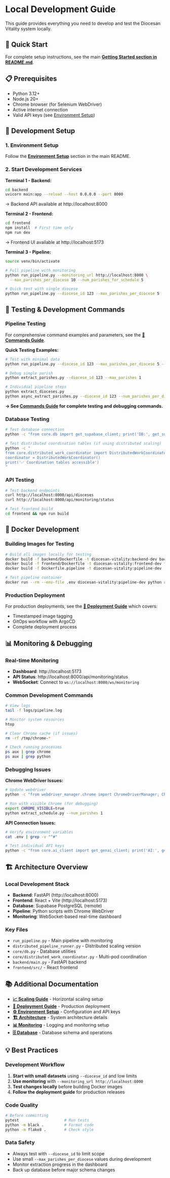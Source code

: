 # Local Development Guide

This guide provides everything you need to develop and test the Diocesan Vitality system locally.

## 🚀 Quick Start

For complete setup instructions, see the main **[Getting Started section in README.md](../README.md#getting-started)**.

## 📋 Prerequisites

- Python 3.12+
- Node.js 20+
- Chrome browser (for Selenium WebDriver)
- Active internet connection
- Valid API keys (see [Environment Setup](../README.md#environment-setup))

## 🔧 Development Setup

### 1. Environment Setup
Follow the **[Environment Setup](../README.md#environment-setup)** section in the main README.

### 2. Start Development Services

**Terminal 1 - Backend:**
```bash
cd backend
uvicorn main:app --reload --host 0.0.0.0 --port 8000
```
→ Backend API available at http://localhost:8000

**Terminal 2 - Frontend:**
```bash
cd frontend
npm install  # First time only
npm run dev
```
→ Frontend UI available at http://localhost:5173

**Terminal 3 - Pipeline:**
```bash
source venv/bin/activate

# Full pipeline with monitoring
python run_pipeline.py --monitoring_url http://localhost:8000 \
  --max_parishes_per_diocese 10 --num_parishes_for_schedule 5

# Quick test with single diocese
python run_pipeline.py --diocese_id 123 --max_parishes_per_diocese 5
```

## 🧪 Testing & Development Commands

### Pipeline Testing

For comprehensive command examples and parameters, see the **[📝 Commands Guide](COMMANDS.md)**.

**Quick Testing Examples:**
```bash
# Test with minimal data
python run_pipeline.py --diocese_id 123 --max_parishes_per_diocese 5 --skip_dioceses

# Debug single parish
python extract_parishes.py --diocese_id 123 --max_parishes 1

# Individual pipeline steps
python extract_dioceses.py
python async_extract_parishes.py --diocese_id 123 --num_parishes_per_diocese 10
```

**→ See [Commands Guide](COMMANDS.md) for complete testing and debugging commands.**

### Database Testing
```bash
# Test database connection
python -c "from core.db import get_supabase_client; print('DB:', get_supabase_client().table('Dioceses').select('*').limit(1).execute())"

# Test distributed coordination tables (if using distributed scaling)
python -c "
from core.distributed_work_coordinator import DistributedWorkCoordinator
coordinator = DistributedWorkCoordinator()
print('✅ Coordination tables accessible')
"
```

### API Testing
```bash
# Test backend endpoints
curl http://localhost:8000/api/dioceses
curl http://localhost:8000/api/monitoring/status

# Test frontend build
cd frontend && npm run build
```

## 🐳 Docker Development

### Building Images for Testing
```bash
# Build all images locally for testing
docker build -f backend/Dockerfile -t diocesan-vitality:backend-dev backend/
docker build -f frontend/Dockerfile -t diocesan-vitality:frontend-dev frontend/
docker build -f Dockerfile.pipeline -t diocesan-vitality:pipeline-dev .

# Test pipeline container
docker run --rm --env-file .env diocesan-vitality:pipeline-dev python run_pipeline.py --skip_schedules
```

### Production Deployment
For production deployments, see the **[🚀 Deployment Guide](DEPLOYMENT_GUIDE.md)** which covers:
- Timestamped image tagging
- GitOps workflow with ArgoCD
- Complete deployment process

## 📊 Monitoring & Debugging

### Real-time Monitoring
- **Dashboard**: http://localhost:5173
- **API Status**: http://localhost:8000/api/monitoring/status
- **WebSocket**: Connect to `ws://localhost:8000/ws/monitoring`

### Common Development Commands
```bash
# View logs
tail -f logs/pipeline.log

# Monitor system resources
htop

# Clear Chrome cache (if issues)
rm -rf /tmp/chrome-*

# Check running processes
ps aux | grep chrome
ps aux | grep python
```

### Debugging Issues

**Chrome WebDriver Issues:**
```bash
# Update webdriver
python -c "from webdriver_manager.chrome import ChromeDriverManager; ChromeDriverManager().install()"

# Run with visible Chrome (for debugging)
export CHROME_VISIBLE=true
python extract_schedule.py --num_parishes 1
```

**API Connection Issues:**
```bash
# Verify environment variables
cat .env | grep -v "^#"

# Test individual API keys
python -c "from core.ai_client import get_genai_client; print('AI:', get_genai_client().generate_content('Hello').text[:50])"
```

## 🏗️ Architecture Overview

### Local Development Stack
- **Backend**: FastAPI (http://localhost:8000)
- **Frontend**: React + Vite (http://localhost:5173)
- **Database**: Supabase PostgreSQL (remote)
- **Pipeline**: Python scripts with Chrome WebDriver
- **Monitoring**: WebSocket-based real-time dashboard

### Key Files
- `run_pipeline.py` - Main pipeline with monitoring
- `distributed_pipeline_runner.py` - Distributed scaling version
- `core/db.py` - Database utilities
- `core/distributed_work_coordinator.py` - Multi-pod coordination
- `backend/main.py` - FastAPI backend
- `frontend/src/` - React frontend

## 📚 Additional Documentation

- **[📈 Scaling Guide](../k8s/SCALING_README.md)** - Horizontal scaling setup
- **[🚀 Deployment Guide](DEPLOYMENT_GUIDE.md)** - Production deployment
- **[⚙️ Environment Setup](../README.md#environment-setup)** - Configuration and API keys
- **[🏗️ Architecture](ARCHITECTURE.md)** - System architecture details
- **[📊 Monitoring](MONITORING.md)** - Logging and monitoring setup
- **[🗄️ Database](DATABASE.md)** - Database schema and operations

## 💡 Best Practices

### Development Workflow
1. **Start with small datasets** using `--diocese_id` and low limits
2. **Use monitoring** with `--monitoring_url http://localhost:8000`
3. **Test changes locally** before building Docker images
4. **Follow the deployment guide** for production releases

### Code Quality
```bash
# Before committing
pytest                    # Run tests
python -m black .         # Format code
python -m flake8 .        # Check style
```

### Data Safety
- Always test with `--diocese_id` to limit scope
- Use small `--max_parishes_per_diocese` values during development
- Monitor extraction progress in the dashboard
- Back up database before major schema changes